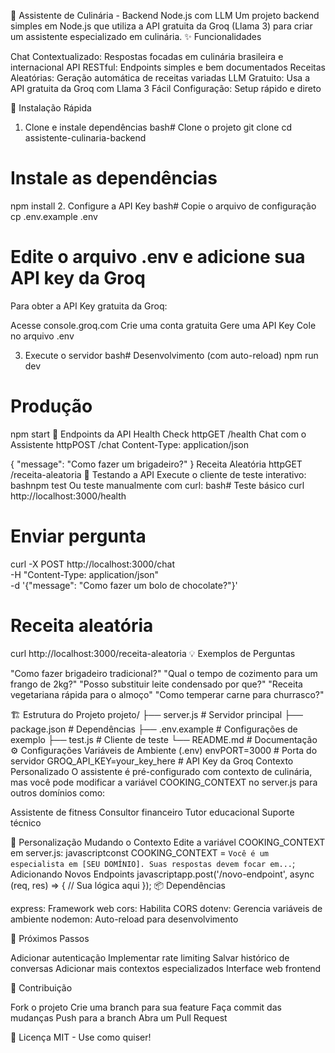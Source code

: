 🍳 Assistente de Culinária - Backend Node.js com LLM
Um projeto backend simples em Node.js que utiliza a API gratuita da Groq (Llama 3) para criar um assistente especializado em culinária.
✨ Funcionalidades

Chat Contextualizado: Respostas focadas em culinária brasileira e internacional
API RESTful: Endpoints simples e bem documentados
Receitas Aleatórias: Geração automática de receitas variadas
LLM Gratuito: Usa a API gratuita da Groq com Llama 3
Fácil Configuração: Setup rápido e direto

🚀 Instalação Rápida
1. Clone e instale dependências
bash# Clone o projeto
git clone <seu-repo>
cd assistente-culinaria-backend

# Instale as dependências
npm install
2. Configure a API Key
bash# Copie o arquivo de configuração
cp .env.example .env

# Edite o arquivo .env e adicione sua API key da Groq
Para obter a API Key gratuita da Groq:

Acesse console.groq.com
Crie uma conta gratuita
Gere uma API Key
Cole no arquivo .env

3. Execute o servidor
bash# Desenvolvimento (com auto-reload)
npm run dev

# Produção
npm start
📡 Endpoints da API
Health Check
httpGET /health
Chat com o Assistente
httpPOST /chat
Content-Type: application/json

{
  "message": "Como fazer um brigadeiro?"
}
Receita Aleatória
httpGET /receita-aleatoria
🧪 Testando a API
Execute o cliente de teste interativo:
bashnpm test
Ou teste manualmente com curl:
bash# Teste básico
curl http://localhost:3000/health

# Enviar pergunta
curl -X POST http://localhost:3000/chat \
  -H "Content-Type: application/json" \
  -d '{"message": "Como fazer um bolo de chocolate?"}'

# Receita aleatória
curl http://localhost:3000/receita-aleatoria
💡 Exemplos de Perguntas

"Como fazer brigadeiro tradicional?"
"Qual o tempo de cozimento para um frango de 2kg?"
"Posso substituir leite condensado por que?"
"Receita vegetariana rápida para o almoço"
"Como temperar carne para churrasco?"

🏗️ Estrutura do Projeto
projeto/
├── server.js          # Servidor principal
├── package.json       # Dependências
├── .env.example       # Configurações de exemplo
├── test.js           # Cliente de teste
└── README.md         # Documentação
⚙️ Configurações
Variáveis de Ambiente (.env)
envPORT=3000                    # Porta do servidor
GROQ_API_KEY=your_key_here   # API Key da Groq
Contexto Personalizado
O assistente é pré-configurado com contexto de culinária, mas você pode modificar a variável COOKING_CONTEXT no server.js para outros domínios como:

Assistente de fitness
Consultor financeiro
Tutor educacional
Suporte técnico

🔧 Personalização
Mudando o Contexto
Edite a variável COOKING_CONTEXT em server.js:
javascriptconst COOKING_CONTEXT = `
Você é um especialista em [SEU DOMÍNIO].
Suas respostas devem focar em...
`;
Adicionando Novos Endpoints
javascriptapp.post('/novo-endpoint', async (req, res) => {
  // Sua lógica aqui
});
📦 Dependências

express: Framework web
cors: Habilita CORS
dotenv: Gerencia variáveis de ambiente
nodemon: Auto-reload para desenvolvimento

🌟 Próximos Passos

 Adicionar autenticação
 Implementar rate limiting
 Salvar histórico de conversas
 Adicionar mais contextos especializados
 Interface web frontend

🤝 Contribuição

Fork o projeto
Crie uma branch para sua feature
Faça commit das mudanças
Push para a branch
Abra um Pull Request

📄 Licença
MIT - Use como quiser!